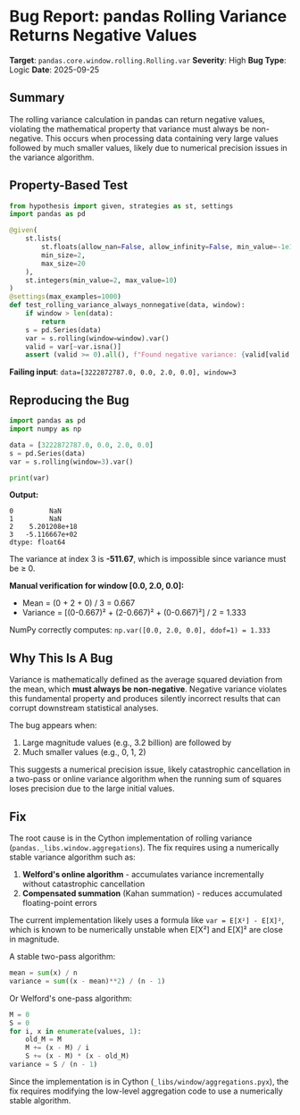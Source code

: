 # Bug Report: pandas Rolling Variance Returns Negative Values

**Target**: `pandas.core.window.rolling.Rolling.var`
**Severity**: High
**Bug Type**: Logic
**Date**: 2025-09-25

## Summary

The rolling variance calculation in pandas can return negative values, violating the mathematical property that variance must always be non-negative. This occurs when processing data containing very large values followed by much smaller values, likely due to numerical precision issues in the variance algorithm.

## Property-Based Test

```python
from hypothesis import given, strategies as st, settings
import pandas as pd

@given(
    st.lists(
        st.floats(allow_nan=False, allow_infinity=False, min_value=-1e10, max_value=1e10),
        min_size=2,
        max_size=20
    ),
    st.integers(min_value=2, max_value=10)
)
@settings(max_examples=1000)
def test_rolling_variance_always_nonnegative(data, window):
    if window > len(data):
        return
    s = pd.Series(data)
    var = s.rolling(window=window).var()
    valid = var[~var.isna()]
    assert (valid >= 0).all(), f"Found negative variance: {valid[valid < 0]}"
```

**Failing input**: `data=[3222872787.0, 0.0, 2.0, 0.0], window=3`

## Reproducing the Bug

```python
import pandas as pd
import numpy as np

data = [3222872787.0, 0.0, 2.0, 0.0]
s = pd.Series(data)
var = s.rolling(window=3).var()

print(var)
```

**Output:**
```
0         NaN
1         NaN
2    5.201208e+18
3   -5.116667e+02
dtype: float64
```

The variance at index 3 is **-511.67**, which is impossible since variance must be ≥ 0.

**Manual verification for window [0.0, 2.0, 0.0]:**
- Mean = (0 + 2 + 0) / 3 = 0.667
- Variance = [(0-0.667)² + (2-0.667)² + (0-0.667)²] / 2 = 1.333

NumPy correctly computes: `np.var([0.0, 2.0, 0.0], ddof=1) = 1.333`

## Why This Is A Bug

Variance is mathematically defined as the average squared deviation from the mean, which **must always be non-negative**. Negative variance violates this fundamental property and produces silently incorrect results that can corrupt downstream statistical analyses.

The bug appears when:
1. Large magnitude values (e.g., 3.2 billion) are followed by
2. Much smaller values (e.g., 0, 1, 2)

This suggests a numerical precision issue, likely catastrophic cancellation in a two-pass or online variance algorithm when the running sum of squares loses precision due to the large initial values.

## Fix

The root cause is in the Cython implementation of rolling variance (`pandas._libs.window.aggregations`). The fix requires using a numerically stable variance algorithm such as:

1. **Welford's online algorithm** - accumulates variance incrementally without catastrophic cancellation
2. **Compensated summation** (Kahan summation) - reduces accumulated floating-point errors

The current implementation likely uses a formula like `var = E[X²] - E[X]²`, which is known to be numerically unstable when E[X²] and E[X]² are close in magnitude.

A stable two-pass algorithm:
```python
mean = sum(x) / n
variance = sum((x - mean)**2) / (n - 1)
```

Or Welford's one-pass algorithm:
```python
M = 0
S = 0
for i, x in enumerate(values, 1):
    old_M = M
    M += (x - M) / i
    S += (x - M) * (x - old_M)
variance = S / (n - 1)
```

Since the implementation is in Cython (`_libs/window/aggregations.pyx`), the fix requires modifying the low-level aggregation code to use a numerically stable algorithm.